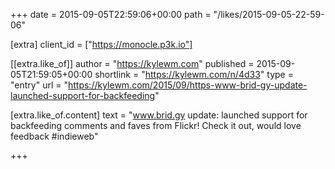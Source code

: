 +++
date = 2015-09-05T22:59:06+00:00
path = "/likes/2015-09-05-22-59-06"

[extra]
client_id = ["https://monocle.p3k.io"]

[[extra.like_of]]
author = "https://kylewm.com"
published = 2015-09-05T21:59:05+00:00
shortlink = "https://kylewm.com/n/4d33"
type = "entry"
url = "https://kylewm.com/2015/09/https-www-brid-gy-update-launched-support-for-backfeeding"

[extra.like_of.content]
text = "www.brid.gy update: launched support for backfeeding comments and faves from Flickr! Check it out, would love feedback #indieweb"

+++

